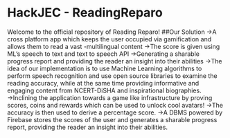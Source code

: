 # HackJEC - ReadingReparo
Welcome to the official repository of Reading Reparo! 
##Our Solution
->A cross platform app which keeps the user occupied via gamification and allows them to read a vast -multilingual content
->The score is given using ML’s speech to text and text to speech API
->Generating a sharable progress report and providing the reader an insight into their abilities
->The idea of our implementation is to use Machine Learning algorithms to perform speech recognition and use open source libraries to examine the reading accuracy, while at the same time providing informative and engaging content from NCERT-DiSHA and inspirational biographies.  
->Inclining the application towards a game like infrastructure by proving scores, coins and rewards which can be used to unlock cool avatars! 
->The accuracy is then used to derive a percentage score. 
->A DBMS powered by Firebase stores the scores of the user and generates a sharable progress report, providing the reader an insight into their abilities.

